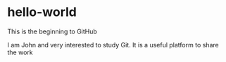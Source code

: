 # hello-world
This is the beginning to GitHub

I am John and very interested to study Git.
It is a useful platform to share the work
